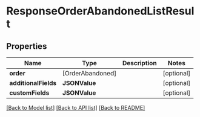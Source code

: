 # ResponseOrderAbandonedListResult

## Properties
Name | Type | Description | Notes
------------ | ------------- | ------------- | -------------
**order** | [OrderAbandoned] |  | [optional] 
**additionalFields** | **JSONValue** |  | [optional] 
**customFields** | **JSONValue** |  | [optional] 

[[Back to Model list]](../README.md#documentation-for-models) [[Back to API list]](../README.md#documentation-for-api-endpoints) [[Back to README]](../README.md)


